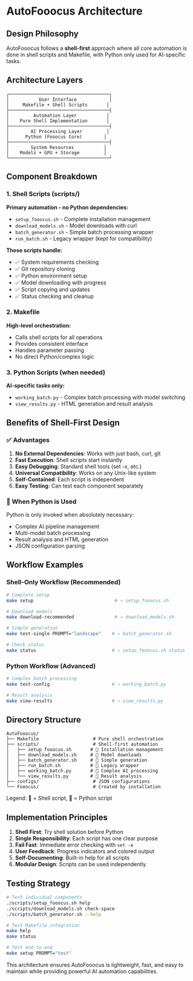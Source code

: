 # AutoFooocus Architecture

## Design Philosophy

AutoFooocus follows a **shell-first** approach where all core automation is done in shell scripts and Makefile, with Python only used for AI-specific tasks.

## Architecture Layers

```
┌─────────────────────────────────────┐
│           User Interface            │
│     Makefile + Shell Scripts       │
├─────────────────────────────────────┤
│         Automation Layer           │
│    Pure Shell Implementation       │
├─────────────────────────────────────┤
│        AI Processing Layer         │
│      Python (Fooocus Core)        │
├─────────────────────────────────────┤
│        System Resources           │
│    Models + GPU + Storage         │
└─────────────────────────────────────┘
```

## Component Breakdown

### 1. Shell Scripts (scripts/)

**Primary automation - no Python dependencies:**

- `setup_fooocus.sh` - Complete installation management
- `download_models.sh` - Model downloads with curl
- `batch_generator.sh` - Simple batch processing wrapper
- `run_batch.sh` - Legacy wrapper (kept for compatibility)

**These scripts handle:**
- ✅ System requirements checking
- ✅ Git repository cloning
- ✅ Python environment setup
- ✅ Model downloading with progress
- ✅ Script copying and updates
- ✅ Status checking and cleanup

### 2. Makefile

**High-level orchestration:**
- Calls shell scripts for all operations
- Provides consistent interface
- Handles parameter passing
- No direct Python/complex logic

### 3. Python Scripts (when needed)

**AI-specific tasks only:**
- `working_batch.py` - Complex batch processing with model switching
- `view_results.py` - HTML generation and result analysis

## Benefits of Shell-First Design

### ✅ Advantages

1. **No External Dependencies**: Works with just bash, curl, git
2. **Fast Execution**: Shell scripts start instantly
3. **Easy Debugging**: Standard shell tools (set -x, etc.)
4. **Universal Compatibility**: Works on any Unix-like system
5. **Self-Contained**: Each script is independent
6. **Easy Testing**: Can test each component separately

### 🐍 When Python is Used

Python is only invoked when absolutely necessary:
- Complex AI pipeline management
- Multi-model batch processing 
- Result analysis and HTML generation
- JSON configuration parsing

## Workflow Examples

### Shell-Only Workflow (Recommended)
```bash
# Complete setup
make setup                              # → setup_fooocus.sh

# Download models  
make download-recommended               # → download_models.sh

# Simple generation
make test-single PROMPT="landscape"    # → batch_generator.sh

# Check status
make status                            # → setup_fooocus.sh status
```

### Python Workflow (Advanced)
```bash
# Complex batch processing
make test-config                       # → working_batch.py

# Result analysis
make view-results                      # → view_results.py
```

## Directory Structure

```
AutoFooocus/
├── Makefile                    # Pure shell orchestration
├── scripts/                    # Shell-first automation
│   ├── setup_fooocus.sh       # 🐚 Installation management
│   ├── download_models.sh     # 🐚 Model downloads
│   ├── batch_generator.sh     # 🐚 Simple generation
│   ├── run_batch.sh           # 🐚 Legacy wrapper
│   ├── working_batch.py       # 🐍 Complex AI processing  
│   └── view_results.py        # 🐍 Result analysis
├── configs/                    # JSON configurations
└── Fooocus/                    # Created by installation
```

Legend: 🐚 = Shell script, 🐍 = Python script

## Implementation Principles

1. **Shell First**: Try shell solution before Python
2. **Single Responsibility**: Each script has one clear purpose
3. **Fail Fast**: Immediate error checking with `set -e`
4. **User Feedback**: Progress indicators and colored output
5. **Self-Documenting**: Built-in help for all scripts
6. **Modular Design**: Scripts can be used independently

## Testing Strategy

```bash
# Test individual components
./scripts/setup_fooocus.sh help
./scripts/download_models.sh check-space
./scripts/batch_generator.sh --help

# Test Makefile integration
make help
make status

# Test end-to-end
make setup PROMPT="test"
```

This architecture ensures AutoFooocus is lightweight, fast, and easy to maintain while providing powerful AI automation capabilities.
